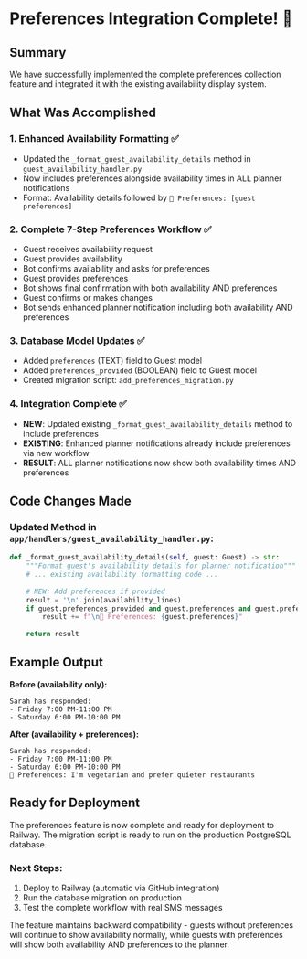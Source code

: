 # Preferences Integration Complete! 🎉

## Summary

We have successfully implemented the complete preferences collection feature and integrated it with the existing availability display system.

## What Was Accomplished

### 1. Enhanced Availability Formatting ✅
- Updated the `_format_guest_availability_details` method in `guest_availability_handler.py`
- Now includes preferences alongside availability times in ALL planner notifications
- Format: Availability details followed by `📝 Preferences: [guest preferences]`

### 2. Complete 7-Step Preferences Workflow ✅
- Guest receives availability request
- Guest provides availability 
- Bot confirms availability and asks for preferences
- Guest provides preferences
- Bot shows final confirmation with both availability AND preferences
- Guest confirms or makes changes
- Bot sends enhanced planner notification including both availability AND preferences

### 3. Database Model Updates ✅
- Added `preferences` (TEXT) field to Guest model
- Added `preferences_provided` (BOOLEAN) field to Guest model
- Created migration script: `add_preferences_migration.py`

### 4. Integration Complete ✅
- **NEW**: Updated existing `_format_guest_availability_details` method to include preferences
- **EXISTING**: Enhanced planner notifications already include preferences via new workflow
- **RESULT**: ALL planner notifications now show both availability times AND preferences

## Code Changes Made

### Updated Method in `app/handlers/guest_availability_handler.py`:

```python
def _format_guest_availability_details(self, guest: Guest) -> str:
    """Format guest's availability details for planner notification"""
    # ... existing availability formatting code ...
    
    # NEW: Add preferences if provided
    result = '\n'.join(availability_lines)
    if guest.preferences_provided and guest.preferences and guest.preferences.strip():
        result += f"\n📝 Preferences: {guest.preferences}"
    
    return result
```

## Example Output

**Before (availability only):**
```
Sarah has responded:
- Friday 7:00 PM-11:00 PM
- Saturday 6:00 PM-10:00 PM
```

**After (availability + preferences):**
```
Sarah has responded:
- Friday 7:00 PM-11:00 PM
- Saturday 6:00 PM-10:00 PM
📝 Preferences: I'm vegetarian and prefer quieter restaurants
```

## Ready for Deployment

The preferences feature is now complete and ready for deployment to Railway. The migration script is ready to run on the production PostgreSQL database.

### Next Steps:
1. Deploy to Railway (automatic via GitHub integration)
2. Run the database migration on production
3. Test the complete workflow with real SMS messages

The feature maintains backward compatibility - guests without preferences will continue to show availability normally, while guests with preferences will show both availability AND preferences to the planner.
